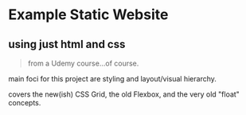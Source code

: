 # Example Static Website
## using just html and css
> from a Udemy course...of course.

main foci for this project are styling
and layout/visual hierarchy.

covers the new(ish) CSS Grid, the old 
Flexbox, and the very old "float" concepts.

